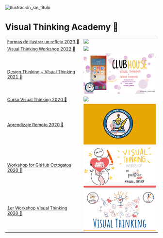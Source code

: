 ![Ilustración_sin_título](https://github.com/visualpartnership/visualthinking/assets/17634377/fa023436-facd-44af-b48f-176c83512a15)

# Visual Thinking Academy 🎨

<table width="100%" center>
  <tr> 
    <td width="50%" center> 
      <a href="https://github.com/visualpartnership/formasdeilustrarunreflejo">Formas de ilustrar un reflejo 2023 🔗</a>
    </td>
    <td><img src="https://github.com/visualpartnership/visualthinking/assets/17634377/a58a7d5c-6f27-44ba-8ffe-f06a24d3f590"/></td>
  </tr>
  
  <tr> 
    <td width="50%" center> 
      <a href="https://github.com/visualpartnership/visual-thinking-workshop">Visual Thinking Workshop 2022 🔗</a>
    </td>
    <td><img src="https://user-images.githubusercontent.com/17634377/208792484-e627274b-85cc-4959-928e-6661d301ecfd.png"/></td>
  </tr>

   <tr> 
    <td width="50%" center> 
      <a href="https://github.com/visualpartnership/designthinking">Design Thinking + Visual Thinking 2021 🔗</a>
    </td>
    <td><img src="https://github.com/visualpartnership/designthinking/raw/main/assets/1.png"/></td>
  </tr>
  
  <tr> 
    <td width="50%" center> 
      <a href="https://github.com/visualpartnership/curso-pensamiento-visual-2020">Curso Visual Thinking 2020 🔗</a>
    </td>
    <td><img src="https://user-images.githubusercontent.com/17634377/278188558-f9e7d978-a837-42e0-94ed-31ccee370f7e.png"/></td>
  </tr>

  <tr> 
    <td width="50%" center> 
      <a href="https://github.com/visualpartnership/aprendizajeremoto">Aprendizaje Remoto 2020 🔗</a>
    </td>
    <td><img src="https://raw.githubusercontent.com/visualpartnership/aprendizajeremoto/main/assets/slide_000.png"/></td>
  </tr>

  <tr> 
    <td width="50%" center> 
      <a href="https://github.com/visualpartnership/octogatos-workshop">Workshop for GitHub Octogatos 2020 🔗</a>
    </td>
    <td><img src="https://github.com/visualpartnership/octogatos-workshop/raw/main/assets/slide-001.png"/></td>
  </tr>

  <tr> 
    <td width="50%" center> 
      <a href="https://github.com/visualpartnership/introworkshop">1er Workshop Visual Thinking 2020 🔗</a>
    </td>
    <td><img src="https://github.com/visualpartnership/introworkshop/raw/main/assets/slide_000.png"/></td>
  </tr>

</table>

